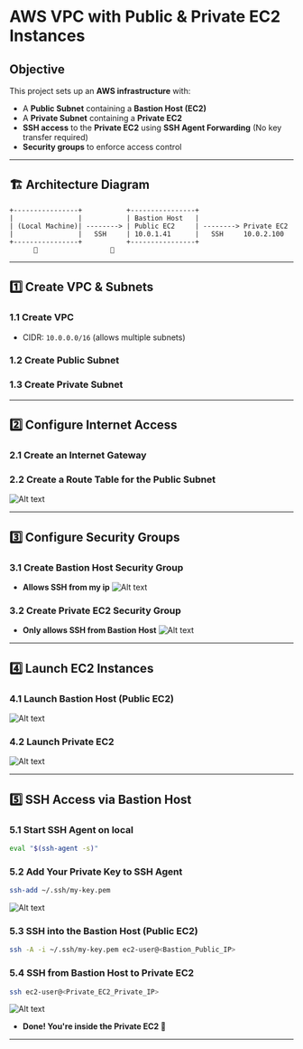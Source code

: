 # AWS VPC with Public & Private EC2 Instances

##  Objective
This project sets up an **AWS infrastructure** with:
- A **Public Subnet** containing a **Bastion Host (EC2)**
- A **Private Subnet** containing a **Private EC2**
- **SSH access** to the **Private EC2** using **SSH Agent Forwarding** (No key transfer required)
- **Security groups** to enforce access control

---

## 🏗 Architecture Diagram
```
+----------------+           +----------------+
|                |           | Bastion Host   |
| (Local Machine)| --------> | Public EC2     | --------> Private EC2
|                |   SSH     | 10.0.1.41      |   SSH     10.0.2.100
+----------------+           +----------------+
      🔑                  🔑
```

---

## **1️⃣ Create VPC & Subnets**
### **1.1 Create VPC**
- CIDR: `10.0.0.0/16` (allows multiple subnets)
### **1.2 Create Public Subnet**
### **1.3 Create Private Subnet**

---

## **2️⃣ Configure Internet Access**
### **2.1 Create an Internet Gateway**
### **2.2 Create a Route Table for the Public Subnet**

![Alt text](Screen1.png)

---

## **3️⃣ Configure Security Groups**
### **3.1 Create Bastion Host Security Group**

- **Allows SSH from my ip**
![Alt text](Screen2.png)

### **3.2 Create Private EC2 Security Group**

- **Only allows SSH from Bastion Host**
![Alt text](Screen3.png)

---

## **4️⃣ Launch EC2 Instances**
### **4.1 Launch Bastion Host (Public EC2)**

![Alt text](Screen4.png)


### **4.2 Launch Private EC2**

![Alt text](Screen5.png)

---

## **5️⃣ SSH Access via Bastion Host**
### **5.1 Start SSH Agent on local**
```sh
eval "$(ssh-agent -s)"
```

### **5.2 Add Your Private Key to SSH Agent**
```sh
ssh-add ~/.ssh/my-key.pem
```
![Alt text](Screen6.png)

### **5.3 SSH into the Bastion Host (Public EC2)**
```sh
ssh -A -i ~/.ssh/my-key.pem ec2-user@<Bastion_Public_IP>
```

### **5.4 SSH from Bastion Host to Private EC2**
```sh
ssh ec2-user@<Private_EC2_Private_IP>
```
![Alt text](Screen7.png)

- **Done! You're inside the Private EC2 🚀**


---


